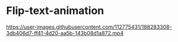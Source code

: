 # Flip-text-animation

https://user-images.githubusercontent.com/112775431/188283308-3db406d7-ff41-4d20-aa5b-143b08d1a872.mp4

